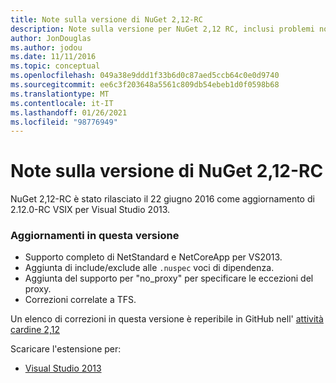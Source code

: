 ```yaml
---
title: Note sulla versione di NuGet 2,12-RC
description: Note sulla versione per NuGet 2,12 RC, inclusi problemi noti, correzioni di bug, funzionalità aggiunte e DCR.
author: JonDouglas
ms.author: jodou
ms.date: 11/11/2016
ms.topic: conceptual
ms.openlocfilehash: 049a38e9ddd1f33b6d0c87aed5ccb64c0e0d9740
ms.sourcegitcommit: ee6c3f203648a5561c809db54ebeb1d0f0598b68
ms.translationtype: MT
ms.contentlocale: it-IT
ms.lasthandoff: 01/26/2021
ms.locfileid: "98776949"
---
```

# <a name="nuget-212-rc-release-notes"></a>Note sulla versione di NuGet 2,12-RC

NuGet 2,12-RC è stato rilasciato il 22 giugno 2016 come aggiornamento di 2.12.0-RC VSIX per Visual Studio 2013.

### <a name="updates-in-this-release"></a>Aggiornamenti in questa versione

* Supporto completo di NetStandard e NetCoreApp per VS2013.
* Aggiunta di include/exclude alle `.nuspec` voci di dipendenza.
* Aggiunta del supporto per "no_proxy" per specificare le eccezioni del proxy.
* Correzioni correlate a TFS.

Un elenco di correzioni in questa versione è reperibile in GitHub nell' [attività cardine 2,12](https://github.com/NuGet/Home/issues?q=milestone%3A2.12+is%3Aclosed)

Scaricare l'estensione per:

* [Visual Studio 2013](https://dist.nuget.org/visualstudio-2013-vsix/v2.12.0-rc/NuGet.Tools.vsix)
